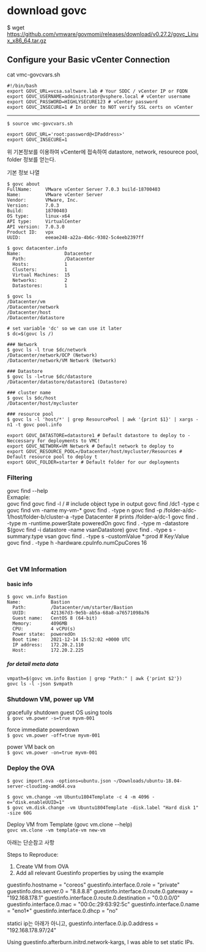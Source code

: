 # download govc  
$ wget https://github.com/vmware/govmomi/releases/download/v0.27.2/govc_Linux_x86_64.tar.gz  

## Configure your Basic vCenter Connection  
cat vmc-govcvars.sh  
```
#!/bin/bash  
export GOVC_URL=vcsa.saltware.lab # Your SDDC / vCenter IP or FQDN
export GOVC_USERNAME=administrator@vsphere.local # vCenter username
export GOVC_PASSWORD=HIGHLYSECURE123 # vCenter password
export GOVC_INSECURE=1 # In order to NOT verify SSL certs on vCenter
```
-----------------------------------------------------------------  
`$ source vmc-govcvars.sh`

```
export GOVC_URL='root:password@<IPaddress>'  
export GOVC_INSECURE=1  
```  

위 기본정보를 이용하여 vCenter에 접속하여 datastore, network, resourece pool, folder 정보를 얻는다.  

기본 정보 나열  
```
$ govc about
FullName:     VMware vCenter Server 7.0.3 build-18700403
Name:         VMware vCenter Server
Vendor:       VMware, Inc.
Version:      7.0.3
Build:        18700403
OS type:      linux-x64
API type:     VirtualCenter
API version:  7.0.3.0
Product ID:   vpx
UUID:         eeeae248-a22a-4b6c-9302-5c4eeb2397ff

$ govc datacenter.info
Name:                Datacenter
  Path:              /Datacenter
  Hosts:             1
  Clusters:          1
  Virtual Machines:  15
  Networks:          2
  Datastores:        1

$ govc ls
/Datacenter/vm
/Datacenter/network
/Datacenter/host
/Datacenter/datastore
```  
```
# set variable 'dc' so we can use it later  
$ dc=$(govc ls /)

### Network
$ govc ls -l true $dc/network
/Datacenter/network/OCP (Network)
/Datacenter/network/VM Network (Network)

### Datastore
$ govc ls -l=true $dc/datastore
/Datacenter/datastore/datastore1 (Datastore)

### cluster name
$ govc ls $dc/host
/Datacenter/host/mycluster

### resource pool
$ govc ls -l 'host/*' | grep ResourcePool | awk '{print $1}' | xargs -n1 -t govc pool.info
```
```
export GOVC_DATASTORE=datastore1 # Default datastore to deploy to - Neccessary for deployments to VMC!
export GOVC_NETWORK=VM Network # Default network to deploy to
export GOVC_RESOURCE_POOL=/Datacenter/host/mycluster/Resources # Default resource pool to deploy t
export GOVC_FOLDER=starter # Default folder for our deployments
```
### Filtering  
govc find --help  
Exmaple:  
govc find
govc find -l / # include object type in output
govc find /dc1 -type c
govc find vm -name my-vm-*
govc find . -type n
govc find -p /folder-a/dc-1/host/folder-b/cluster-a -type Datacenter # prints /folder-a/dc-1
govc find . -type m -runtime.powerState poweredOn
govc find . -type m -datastore $(govc find -i datastore -name vsanDatastore)
govc find . -type s -summary.type vsan
govc find . -type s -customValue *:prod # Key:Value
govc find . -type h -hardware.cpuInfo.numCpuCores 16  
```  


```
### Get VM Information  
#### basic info  
```
$ govc vm.info Bastion
Name:           Bastion
  Path:         /Datacenter/vm/starter/Bastion
  UUID:         421367d3-9e5b-ab5a-68a8-a76571098a76
  Guest name:   CentOS 8 (64-bit)
  Memory:       4096MB
  CPU:          4 vCPU(s)
  Power state:  poweredOn
  Boot time:    2021-12-14 15:52:02 +0000 UTC
  IP address:   172.20.2.110
  Host:         172.20.2.225
```  
##### for detail meta data  
```
vmpath=$(govc vm.info Bastion | grep "Path:" | awk {'print $2'})
govc ls -l -json $vmpath 
```
### Shutdown VM, power up VM  
gracefully shutdown guest OS using tools  
`$ govc vm.power -s=true myvm-001`

force immediate powerdown  
`$ govc vm.power -off=true myvm-001 `

power VM back on  
`$ govc vm.power -on=true myvm-001`

### Deploy the OVA  
```
$ govc import.ova -options=ubuntu.json ~/Downloads/ubuntu-18.04-server-cloudimg-amd64.ova

$ govc vm.change -vm Ubuntu1804Template -c 4 -m 4096 -e="disk.enableUUID=1"
$ govc vm.disk.change -vm Ubuntu1804Template -disk.label "Hard disk 1" -size 60G
```

Deploy VM from Template (govc vm.clone --help)  
`govc vm.clone -vm template-vm new-vm`







아래는 단순참고 사항

 Steps to Reproduce:
1. Create VM from OVA
2. Add all relevant Guestinfo properties by using the example

guestinfo.hostname = "coreos"
guestinfo.interface.0.role = "private"
guestinfo.dns.server.0 = "8.8.8.8"
guestinfo.interface.0.route.0.gateway = "192.168.178.1"
guestinfo.interface.0.route.0.destination = "0.0.0.0/0"
guestinfo.interface.0.mac = "00:0c:29:63:92:5c"
guestinfo.interface.0.name = "eno1*"
guestinfo.interface.0.dhcp = "no"



statici ip는 아래가 아니고,
guestinfo.interface.0.ip.0.address = "192.168.178.97/24"

 Using guestinfo.afterburn.initrd.network-kargs, I was able to set static IPs.

